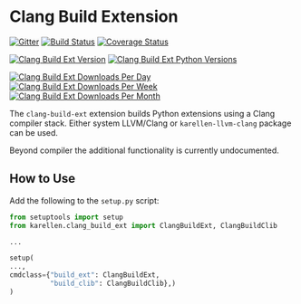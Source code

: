 # Clang Build Extension

[![Gitter](https://img.shields.io/gitter/room/karellen/Lobby?logo=gitter)](https://app.gitter.im/#/room/#karellen_Lobby:gitter.im)
[![Build Status](https://img.shields.io/github/actions/workflow/status/karellen/clang-build-ext/build.yml?branch=master)](https://github.com/karellen/clang-build-ext/actions/workflows/build.yml)
[![Coverage Status](https://img.shields.io/coveralls/github/karellen/clang-build-ext/master?logo=coveralls)](https://coveralls.io/r/karellen/clang-build-ext?branch=master)

[![Clang Build Ext Version](https://img.shields.io/pypi/v/clang-build-ext?logo=pypi)](https://pypi.org/project/clang-build-ext/)
[![Clang Build Ext Python Versions](https://img.shields.io/pypi/pyversions/clang-build-ext?logo=pypi)](https://pypi.org/project/clang-build-ext/)

[![Clang Build Ext Downloads Per Day](https://img.shields.io/pypi/dd/clang-build-ext?logo=pypi)](https://pypistats.org/packages/clang-build-ext)
[![Clang Build Ext Downloads Per Week](https://img.shields.io/pypi/dw/clang-build-ext?logo=pypi)](https://pypistats.org/packages/clang-build-ext)
[![Clang Build Ext Downloads Per Month](https://img.shields.io/pypi/dm/clang-build-ext?logo=pypi)](https://pypistats.org/packages/clang-build-ext)

The `clang-build-ext` extension builds Python extensions using a Clang compiler stack.
Either system LLVM/Clang or `karellen-llvm-clang` package can be used.

Beyond compiler the additional functionality is currently undocumented.

## How to Use

Add the following to the `setup.py` script:

```python 
from setuptools import setup
from karellen.clang_build_ext import ClangBuildExt, ClangBuildClib

...

setup(
..., 
cmdclass={"build_ext": ClangBuildExt,
          "build_clib": ClangBuildClib},)
)

```